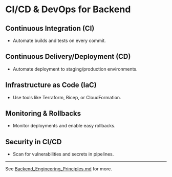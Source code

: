 # CI/CD & DevOps for Backend

## Continuous Integration (CI)
- Automate builds and tests on every commit.

## Continuous Delivery/Deployment (CD)
- Automate deployment to staging/production environments.

## Infrastructure as Code (IaC)
- Use tools like Terraform, Bicep, or CloudFormation.

## Monitoring & Rollbacks
- Monitor deployments and enable easy rollbacks.

## Security in CI/CD
- Scan for vulnerabilities and secrets in pipelines.

---
See [Backend_Engineering_Principles.md](Backend_Engineering_Principles.md) for more.
